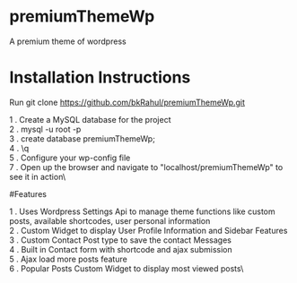 # premiumThemeWp
A premium theme of wordpress 

# Installation Instructions

Run git clone https://github.com/bkRahul/premiumThemeWp.git

1 . Create a MySQL database for the project\
2 . mysql -u root -p\
3 . create database premiumThemeWp;\
4 . \q\
5 . Configure your wp-config file\
7 . Open up the browser and navigate to "localhost/premiumThemeWp" to see it in action\

#Features

1 . Uses Wordpress Settings Api to manage theme functions like custom posts, available shortcodes, user personal information\
2 . Custom Widget to display User Profile Information and Sidebar Features\
3 . Custom Contact Post type to save the contact Messages\
4 . Built in Contact form with shortcode and ajax submission\
5 . Ajax load more posts feature\
6 . Popular Posts Custom Widget to display most viewed posts\

